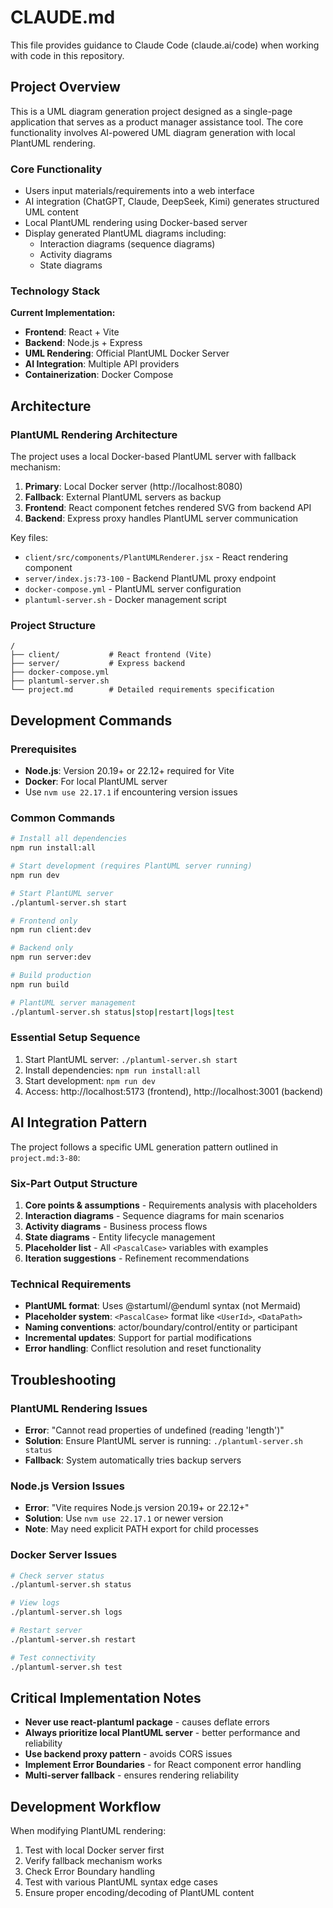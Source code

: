 # CLAUDE.md

This file provides guidance to Claude Code (claude.ai/code) when working with code in this repository.

## Project Overview

This is a UML diagram generation project designed as a single-page application that serves as a product manager assistance tool. The core functionality involves AI-powered UML diagram generation with local PlantUML rendering.

### Core Functionality

- Users input materials/requirements into a web interface
- AI integration (ChatGPT, Claude, DeepSeek, Kimi) generates structured UML content
- Local PlantUML rendering using Docker-based server
- Display generated PlantUML diagrams including:
  - Interaction diagrams (sequence diagrams)
  - Activity diagrams  
  - State diagrams

### Technology Stack

**Current Implementation:**
- **Frontend**: React + Vite
- **Backend**: Node.js + Express
- **UML Rendering**: Official PlantUML Docker Server
- **AI Integration**: Multiple API providers
- **Containerization**: Docker Compose

## Architecture

### PlantUML Rendering Architecture

The project uses a local Docker-based PlantUML server with fallback mechanism:

1. **Primary**: Local Docker server (http://localhost:8080)
2. **Fallback**: External PlantUML servers as backup
3. **Frontend**: React component fetches rendered SVG from backend API
4. **Backend**: Express proxy handles PlantUML server communication

Key files:
- `client/src/components/PlantUMLRenderer.jsx` - React rendering component
- `server/index.js:73-100` - Backend PlantUML proxy endpoint
- `docker-compose.yml` - PlantUML server configuration
- `plantuml-server.sh` - Docker management script

### Project Structure

```
/
├── client/           # React frontend (Vite)
├── server/           # Express backend
├── docker-compose.yml
├── plantuml-server.sh
└── project.md        # Detailed requirements specification
```

## Development Commands

### Prerequisites
- **Node.js**: Version 20.19+ or 22.12+ required for Vite
- **Docker**: For local PlantUML server
- Use `nvm use 22.17.1` if encountering version issues

### Common Commands

```bash
# Install all dependencies
npm run install:all

# Start development (requires PlantUML server running)
npm run dev

# Start PlantUML server
./plantuml-server.sh start

# Frontend only
npm run client:dev

# Backend only  
npm run server:dev

# Build production
npm run build

# PlantUML server management
./plantuml-server.sh status|stop|restart|logs|test
```

### Essential Setup Sequence

1. Start PlantUML server: `./plantuml-server.sh start`
2. Install dependencies: `npm run install:all`
3. Start development: `npm run dev`
4. Access: http://localhost:5173 (frontend), http://localhost:3001 (backend)

## AI Integration Pattern

The project follows a specific UML generation pattern outlined in `project.md:3-80`:

### Six-Part Output Structure
1. **Core points & assumptions** - Requirements analysis with placeholders
2. **Interaction diagrams** - Sequence diagrams for main scenarios
3. **Activity diagrams** - Business process flows
4. **State diagrams** - Entity lifecycle management
5. **Placeholder list** - All `<PascalCase>` variables with examples
6. **Iteration suggestions** - Refinement recommendations

### Technical Requirements
- **PlantUML format**: Uses @startuml/@enduml syntax (not Mermaid)
- **Placeholder system**: `<PascalCase>` format like `<UserId>`, `<DataPath>`
- **Naming conventions**: actor/boundary/control/entity or participant
- **Incremental updates**: Support for partial modifications
- **Error handling**: Conflict resolution and reset functionality

## Troubleshooting

### PlantUML Rendering Issues
- **Error**: "Cannot read properties of undefined (reading 'length')"
- **Solution**: Ensure PlantUML server is running: `./plantuml-server.sh status`
- **Fallback**: System automatically tries backup servers

### Node.js Version Issues  
- **Error**: "Vite requires Node.js version 20.19+ or 22.12+"
- **Solution**: Use `nvm use 22.17.1` or newer version
- **Note**: May need explicit PATH export for child processes

### Docker Server Issues
```bash
# Check server status
./plantuml-server.sh status

# View logs
./plantuml-server.sh logs  

# Restart server
./plantuml-server.sh restart

# Test connectivity
./plantuml-server.sh test
```

## Critical Implementation Notes

- **Never use react-plantuml package** - causes deflate errors
- **Always prioritize local PlantUML server** - better performance and reliability
- **Use backend proxy pattern** - avoids CORS issues
- **Implement Error Boundaries** - for React component error handling
- **Multi-server fallback** - ensures rendering reliability

## Development Workflow

When modifying PlantUML rendering:
1. Test with local Docker server first
2. Verify fallback mechanism works
3. Check Error Boundary handling
4. Test with various PlantUML syntax edge cases
5. Ensure proper encoding/decoding of PlantUML content